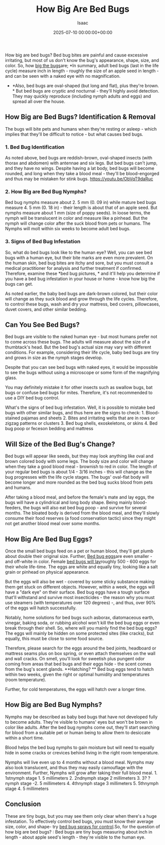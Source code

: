 ﻿---
title: How Big Are Bed Bugs
description: How big are bed bugs? Bed bug bites are painful and cause excessive irritating , but most of us don't know the bug's appearance, shape, size, and color. So,...
slug: /how-big-are-bed-bugs/
date: 2025-07-10 00:00:00+00:00
lastmod: 2025-07-10 00:00:00+03:00
author: Isaac
categories:

- Bed Bugs

- Guide
tags:

- bed-bugs

- bed

- bug
layout: post
---

How big are bed bugs? Bed bug bites are painful and cause excessive irritating, but most of us don't know the bug's appearance, shape, size, and color. So, how [big the bugs](https://www.epa.gov/bedbugs/[bed-bugs](https://pestpolicy.com/bed-bug-bites-vs-mosquito-bites/)-appearance-and-life-cycle)are; *In summary, adult bed bugs (last in the life cycle) measure inch in length - roughly the size of an apple seed in length - and can be seen with a naked eye with no magnification.

* *Also, bed bugs are oval-shaped (but long and flat), plus they're brown. * But bed bugs are cryptic and nocturnal - they'll highly avoid detection. They may quickly reproduce (including nymph adults and eggs) and spread all over the house.

##  How Big are Bed Bugs? Identification & Removal

The bugs will bite pets and humans when they're resting or asleep - which implies that they'll be difficult to notice - but what causes bed bugs.

###  1. Bed Bug Identification

As noted above, bed bugs are reddish-brown, oval-shaped insects (with thorax and abdomen) with antennae and six legs. But bed bugs can't jump, and they have no wings. Despite having a lat body, bed bugs will become rounded, and long when they take a blood meal - they'll be blood-engorged and thus may be mistaken for stink bugs. https://youtu.be/ObVqT9daRuc

###  2. How Big are Bed Bug Nymphs?

Bed bug nymphs measure about 2. 5 mm (0. 09 in) while mature bed bugs measure 4. 5 mm (0. 18 in) - their length is about that of an apple seed. But nymphs measure about 1 mm (size of poppy seeds). In loose terms, the nymph will be translucent in color and measure like a pinhead. But the nymph will change color after the suck blood from pets or humans. The Nymphs will molt within six weeks to become adult bed bugs.

###  3. Signs of Bed Bug Infestation

So, what do bed bugs look like to the human eye? Well, you can see bed bugs with a human eye, but their bite marks are even more prevalent. On the human skin, bed bug bites are itchy and sore, but you must consult a medical practitioner for analysis and further treatment if confirmed. Therefore, examine these *bed bug pictures, * and it'll help you determine if you have a bed bug infestation in your house or home - know how big the bugs can get.

As noted earlier, the baby bed bugs are dark-brown colored, but their color will change as they suck blood and grow through the life cycles. Therefore, to control these bugs, wash and dry your mattress, bed covers, pillowcases, duvet covers, and other similar bedding.

##  Can You See Bed Bugs?

Bed bugs are visible to the naked human eye - but most humans prefer not to come across these bugs. The adults will measure about the size of a thumbtack's head. But the bed bug's actual size may vary with different conditions. For example, considering their life cycle, baby bed bugs are tiny and grows in size as the nymph stages develop.

Despite that you can see bed bugs with naked eyes, it would be impossible to see the bugs without using a microscope or some form of the magnifying glass.

You may definitely mistake it for other insects such as swallow bugs, bat bugs or confuse bed bugs for mites. Therefore, it's not recommended to use a DIY bed bug control.

What's the signs of bed bug infestation. Well, it is possible to mistake bed bugs with other similar bugs, and thus here are the signs to check: 1. Blood-stained pajamas and sheets 2. Bites and irritating welts that are in rows or zigzag patterns or clusters 3. Bed bug shells, exoskeletons, or skins 4. Bed bug poop or feceson bedding and mattress

##  Will Size of the Bed Bug's Change?

Bed bugs will appear like seeds, but they may look anything like oval and brown colored body with some legs. The body size and color will change when they take a good blood meal - brownish to red in color. The length of your regular bed bugs is about 1/4 - 3/16 inches - this will change as the bug progresses with the life cycle stages. The bugs' oval-flat body will become longer and more rounded as the bed bug sucks blood from pets and humans.

After taking a blood meal, and before the female's mate and lay eggs, the bugs will have a cylindrical and long body shape. Being mainly blood-feeders, the bugs will also eat bed bug poop - and survive for several months. The bloated body is derived from the blood meal, and they'll slowly consume their food reserves (a food conservation tactic) since they might not get another blood meal over some months.

##  How Big Are Bed Bug Eggs?

Once the small bed bugs feed on a pet or human blood, they'll get plumb about double their original size. Further, [Bed bug eggs](https://pestpolicy.com/bed-bug-eggs/)are even smaller - and off-white in color. Female [bed bugs will lay](https://pestpolicy.com/how-to-kill-bed-bug-eggs/)roughly 500 - 600 eggs for their whole life-time. The eggs are white and equally tiny, looking like a salt grain or pinhead on physical appearance.

But the eggs will also be wet - covered by some sticky substance making them get stuck on different objects. However, within a week, the eggs will have a "dark eye" on their surface. Bed bug eggs have a tough surface that'll withstand and survive most insecticides - the reason why you must use steamers (with temperatures over 120 degrees) -, and thus, over 90% of the eggs will hatch successfully.

Notably, home solutions for bed bugs such asborax, diatomaceous earth, vinegar, baking soda, or rubbing alcohol won't kill the bed bug eggs or even break through their shell. So, where will you mainly find the bed bug eggs? The eggs will mainly be hidden on some protected sites (like cracks), but equally, this must be close to some food source.

Therefore, please search for the eggs around the bed joints, headboard or mattress seams plus on box spring, or even attach themselves on the wall and wall cracks. On smell, you'll look for sweetish plus pungent odor coming from areas that bed bugs and their eggs hide - the scent comes from the bug's scent glands. **Hatching? ** Bed bug eggs tend to hatch within two weeks, given the right or optimal humidity and temperatures (room temperature).

Further, for cold temperatures, the eggs will hatch over a longer time.

##  How Big are Bed Bug Nymphs?

Nymphs may be described as baby bed bugs that have not developed fully to become adults. They're visible to humans' eyes but won't be brown in color like adults. After the bed bug nymphs come out, they'll start searching for blood from a suitable pet or human being to allow them to desiccate within a short time.

Blood helps the bed bug nymphs to gain moisture but will need to equally hide in some cracks or crevices behind living in the right room temperature.

Nymphs will live even up to 4 months without a blood meal. Nymphs may also look translucent, and thus they may easily camouflage with the environment. Further, Nymphs will grow after taking their full blood meal. 1. 1stnymph stage 1. 5 millimeters 2. 2ndnymph stage 2 millimeters 3. 3? ? nymph stage -2. 5 millimeters 4. 4thnymph stage 3 millimeters 5. 5thnymph stage 4. 5 millimeters

##  Conclusion

These are tiny bugs, but you may see them only clear when there's a huge infestation. To effectively control bed bugs, you must know their average size, color, and shape- try [bed bug sprays for control](https://pestpolicy.com/best-bed-bug-spray/).So, for the question of how big are bed bugs? : Bed bugs are tiny bugs measuring about inch in length - about apple seed's length - they're visible to the human eye.
